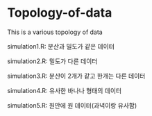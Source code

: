 # Topology-of-data
This is a various topology of data 

simulation1.R: 분산과 밀도가 같은 데이터 

simulation2.R: 밀도가 다른 데이터

simulation3.R: 분산이 2개가 같고 한개는 다른 데이터 

simulation4.R: 유사한 바나나 형태의 데이터 

simulation5.R: 원안에 원 데이터(과녁이랑 유사함)
